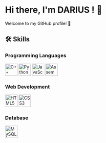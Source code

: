 # Hi there, I'm DARIUS ! 👋

Welcome to my GitHub profile! 🌟

## 🛠️ Skills

### Programming Languages
<img src="https://cdn.jsdelivr.net/gh/devicons/devicon/icons/cplusplus/cplusplus-original.svg" width="40" height="40" alt="C++"/> <img src="https://cdn.jsdelivr.net/gh/devicons/devicon/icons/python/python-original.svg" width="40" height="40" alt="Python"/> <img src="https://cdn.jsdelivr.net/gh/devicons/devicon/icons/javascript/javascript-original.svg" width="40" height="40" alt="JavaScript"/> <img src="https://img.shields.io/badge/Assembly-8A2BE2?style=for-the-badge&logo=asm&logoColor=white" alt="Assembly" height="40"/>

### Web Development
<img src="https://cdn.jsdelivr.net/gh/devicons/devicon/icons/html5/html5-original.svg" width="40" height="40" alt="HTML5"/> <img src="https://cdn.jsdelivr.net/gh/devicons/devicon/icons/css3/css3-original.svg" width="40" height="40" alt="CSS3"/>

### Database
<img src="https://cdn.jsdelivr.net/gh/devicons/devicon/icons/mysql/mysql-original.svg" width="40" height="40" alt="MySQL"/>
